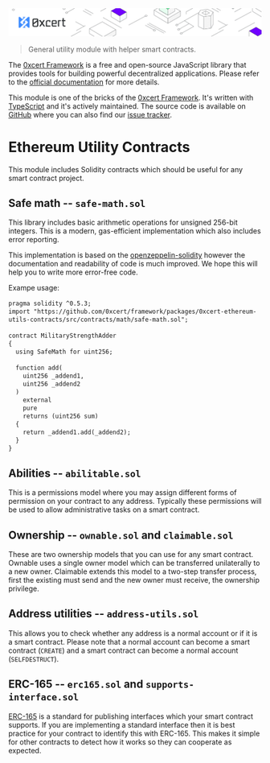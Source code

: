 <img src="https://github.com/0xcert/framework/raw/master/assets/cover-sub.png" />

> General utility module with helper smart contracts.

The [0xcert Framework](https://docs.0xcert.org) is a free and open-source JavaScript library that provides tools for building powerful decentralized applications. Please refer to the [official documentation](https://docs.0xcert.org) for more details.

This module is one of the bricks of the [0xcert Framework](https://docs.0xcert.org). It's written with [TypeScript](https://www.typescriptlang.org) and it's actively maintained. The source code is available on [GitHub](https://github.com/0xcert/framework) where you can also find our [issue tracker](https://github.com/0xcert/framework/issues).

# Ethereum Utility Contracts

This module includes Solidity contracts which should be useful for any smart contract project.

## Safe math -- `safe-math.sol`

This library includes basic arithmetic operations for unsigned 256-bit integers. This is a modern, gas-efficient implementation which also includes error reporting.

This implementation is based on the [openzeppelin-solidity](https://github.com/OpenZeppelin/openzeppelin-solidity/blob/master/contracts/math/SafeMath.sol) however the documentation and readability of code is much improved. We hope this will help you to write more error-free code.

Exampe usage:

```solidity
pragma solidity ^0.5.3;
import "https://github.com/0xcert/framework/packages/0xcert-ethereum-utils-contracts/src/contracts/math/safe-math.sol";

contract MilitaryStrengthAdder
{
  using SafeMath for uint256;
    
  function add(
    uint256 _addend1,
    uint256 _addend2
  )
    external
    pure
    returns (uint256 sum)
  {
    return _addend1.add(_addend2);
  }
}
```

## Abilities -- `abilitable.sol`

This is a permissions model where you may assign different forms of permission on your contract to any address. Typically these permissions will be used to allow administrative tasks on a smart contract.

## Ownership -- `ownable.sol` and `claimable.sol`

These are two ownership models that you can use for any smart contract. Ownable uses a single owner model which can be transferred unilaterally to a new owner. Claimable extends this model to a two-step transfer process, first the existing must send and the new owner must receive, the ownership privilege.

## Address utilities -- `address-utils.sol`

This allows you to check whether any address is a normal account or if it is a smart contract. Please note that a normal account can become a smart contract (`CREATE`) and a smart contract can become a normal account (`SELFDESTRUCT`).

## ERC-165 -- `erc165.sol` and `supports-interface.sol`

[ERC-165](https://eips.ethereum.org/EIPS/eip-165) is a standard for publishing interfaces which your smart contract supports. If you are implementing a standard interface then it is best practice for your contract to identify this with ERC-165. This makes it simple for other contracts to detect how it works so they can cooperate as expected.